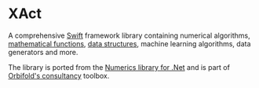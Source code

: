 # XAct

A comprehensive [Swift](https://developer.apple.com/swift/) framework library containing numerical algorithms, [mathematical functions](https://github.com/Orbifold/XAct/wiki/Functions), [data structures](https://github.com/Orbifold/XAct/wiki/Data-structures), machine learning algorithms, data generators and more.

The library is ported from the [Numerics library for .Net](http://numerics.io/numerics-library/) and is part of [Orbifold's consultancy](http://www.orbifold.net) toolbox.

